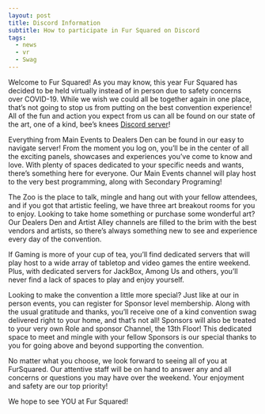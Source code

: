 ```yaml
---
layout: post
title: Discord Information
subtitle: How to participate in Fur Squared on Discord
tags:
  - news
  - vr
  - Swag
---
```


Welcome to Fur Squared\! As you may know, this year Fur Squared has decided to be held virtually instead of in person due to safety concerns over COVID-19. While we wish we could all be together again in one place, that’s not going to stop us from putting on the best convention experience\! All of the fun and action you expect from us can all be found on our state of the art, one of a kind, bee’s knees [Discord server](https://discord.gg/WB9cHujN)\!

Everything from Main Events to Dealers Den can be found in our easy to navigate server\! From the moment you log on, you’ll be in the center of all the exciting panels, showcases and experiences you’ve come to know and love. With plenty of spaces dedicated to your specific needs and wants, there’s something here for everyone. Our Main Events channel will play host to the very best programming, along with Secondary Programing\!&nbsp;&nbsp;

The Zoo is the place to talk, mingle and hang out with your fellow attendees, and if you got that artistic feeling, we have three art breakout rooms for you to enjoy. Looking to take home something or purchase some wonderful art? Our Dealers Den and Artist Alley channels are filled to the brim with the best vendors and artists, so there’s always something new to see and experience every day of the convention.&nbsp;

If Gaming is more of your cup of tea, you’ll find dedicated servers that will play host to a wide array of tabletop and video games the entire weekend. Plus, with dedicated servers for JackBox, Among Us and others, you’ll never find a lack of spaces to play and enjoy yourself.&nbsp;

Looking to make the convention a little more special? Just like at our in person events, you can register for Sponsor level membership. Along with the usual gratitude and thanks, you’ll receive one of a kind convention swag delivered right to your home, and that’s not all\! Sponsors will also be treated to your very own Role and sponsor Channel, the 13th Floor\! This dedicated space to meet and mingle with your fellow Sponsors is our special thanks to you for going above and beyond supporting the convention.&nbsp;

No matter what you choose, we look forward to seeing all of you at FurSquared. Our attentive staff will be on hand to answer any and all concerns or questions you may have over the weekend. Your enjoyment and safety are our top priority\!&nbsp;

We hope to see YOU at Fur Squared\!&nbsp;
